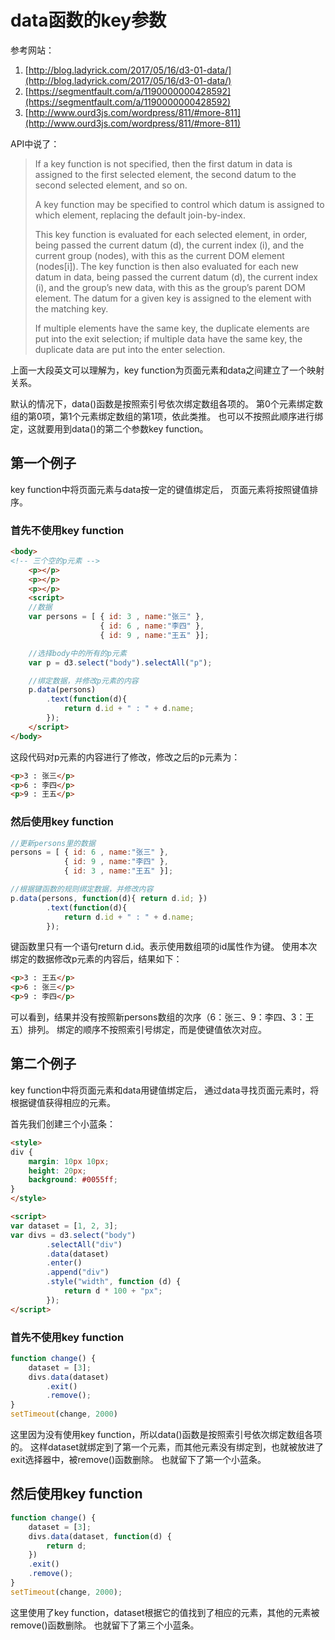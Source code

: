 # data函数的key参数

参考网站：
1. [http://blog.ladyrick.com/2017/05/16/d3-01-data/](http://blog.ladyrick.com/2017/05/16/d3-01-data/)
2. [https://segmentfault.com/a/1190000000428592](https://segmentfault.com/a/1190000000428592)
3. [http://www.ourd3js.com/wordpress/811/#more-811](http://www.ourd3js.com/wordpress/811/#more-811)

API中说了：

>If a key function is not specified, then the first datum in data is assigned to the first selected element, the second datum to the second selected element, and so on. 
>
>A key function may be specified to control which datum is assigned to which element, replacing the default join-by-index. 
>
>This key function is evaluated for each selected element, in order, being passed the current datum (d), the current index (i), and the current group (nodes), with this as the current DOM element (nodes[i]). The key function is then also evaluated for each new datum in data, being passed the current datum (d), the current index (i), and the group’s new data, with this as the group’s parent DOM element. The datum for a given key is assigned to the element with the matching key. 
>
>If multiple elements have the same key, the duplicate elements are put into the exit selection; if multiple data have the same key, the duplicate data are put into the enter selection.

上面一大段英文可以理解为，key function为页面元素和data之间建立了一个映射关系。

默认的情况下，data()函数是按照索引号依次绑定数组各项的。
第0个元素绑定数组的第0项，第1个元素绑定数组的第1项，依此类推。
也可以不按照此顺序进行绑定，这就要用到data()的第二个参数key function。

## 第一个例子

key function中将页面元素与data按一定的键值绑定后，
页面元素将按照键值排序。

### 首先不使用key function

```html
<body>
<!-- 三个空的p元素 -->
    <p></p>
    <p></p>
    <p></p>
    <script>
    //数据
    var persons = [	{ id: 3 , name:"张三" },
                    { id: 6 , name:"李四" },
                    { id: 9 , name:"王五" }];

    //选择body中的所有的p元素
    var p = d3.select("body").selectAll("p");

    //绑定数据，并修改p元素的内容
    p.data(persons)
        .text(function(d){
            return d.id + " : " + d.name;
        });
    </script>
</body>
```

这段代码对p元素的内容进行了修改，修改之后的p元素为：
```html
<p>3 : 张三</p>
<p>6 : 李四</p>
<p>9 : 王五</p>
```

### 然后使用key function

```javascript
//更新persons里的数据
persons = [ { id: 6 , name:"张三" },
            { id: 9 , name:"李四" },
            { id: 3 , name:"王五" }];

//根据键函数的规则绑定数据，并修改内容
p.data(persons, function(d){ return d.id; })
        .text(function(d){
            return d.id + " : " + d.name;
        });
```

键函数里只有一个语句return d.id。表示使用数组项的id属性作为键。
使用本次绑定的数据修改p元素的内容后，结果如下：

```html
<p>3 : 王五</p>
<p>6 : 张三</p>
<p>9 : 李四</p>
```

可以看到，结果并没有按照新persons数组的次序（6：张三、9：李四、3：王五）排列。
绑定的顺序不按照索引号绑定，而是使键值依次对应。

## 第二个例子

key function中将页面元素和data用键值绑定后，
通过data寻找页面元素时，将根据键值获得相应的元素。

首先我们创建三个小蓝条：
```html
<style>
div {
    margin: 10px 10px;
    height: 20px;
    background: #0055ff;
}
</style>

<script>
var dataset = [1, 2, 3];
var divs = d3.select("body")
        .selectAll("div")
        .data(dataset)
        .enter()
        .append("div")
        .style("width", function (d) {
            return d * 100 + "px";
        });
</script>
```

### 首先不使用key function

```javascript
function change() {
    dataset = [3];
    divs.data(dataset)
        .exit()
        .remove();
}
setTimeout(change, 2000)
```

这里因为没有使用key function，所以data()函数是按照索引号依次绑定数组各项的。
这样dataset就绑定到了第一个元素，而其他元素没有绑定到，也就被放进了exit选择器中，被remove()函数删除。
也就留下了第一个小蓝条。

## 然后使用key function

```javascript
function change() {
    dataset = [3];
    divs.data(dataset, function(d) {
        return d;
    })
    .exit()
    .remove();
}
setTimeout(change, 2000);
```

这里使用了key function，dataset根据它的值找到了相应的元素，其他的元素被remove()函数删除。
也就留下了第三个小蓝条。